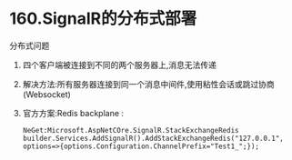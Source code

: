 # 160.SignalR的分布式部署

分布式问题

1.  四个客户端被连接到不同的两个服务器上,消息无法传递

2.  解决方法:所有服务器连接到同一个消息中间件,使用粘性会话或跳过协商(Websocket)

3.  官方方案:Redis backplane :

        NeGet:Microsoft.AspNetCOre.SignalR.StackExchangeRedis
        builder.Services.AddSignalR().AddStackExchangeRedis("127.0.0.1",
        options=>{options.Configuration.ChannelPrefix="Test1_";});
